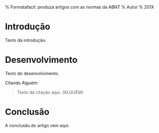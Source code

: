 % Formatafacil: produza artigos com as normas da ABNT
% Autor
% 201X

# Introdução

Texto da introdução.

# Desenvolvimento

Texto do desenvolvimento. 

Citando Alguém:

> Texto da citação aqui. (ALGUÉM)

# Conclusão

A conclusão do artigo vem aqui.

